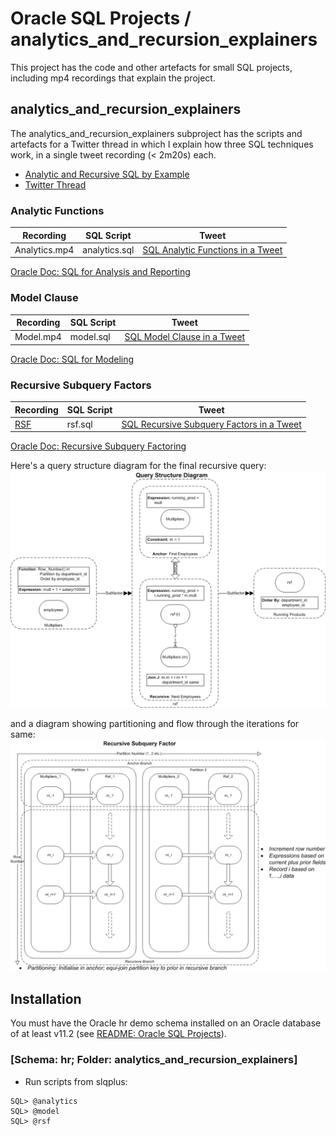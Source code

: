 # Oracle SQL Projects / analytics_and_recursion_explainers
This project has the code and other artefacts for small SQL projects, including mp4 recordings that explain the project.

## analytics_and_recursion_explainers
The analytics_and_recursion_explainers subproject has the scripts and artefacts for a Twitter thread in which I explain how three SQL techniques work, in a single tweet recording (< 2m20s) each.

- [Analytic and Recursive SQL by Example](http://aprogrammerwrites.eu/?p=2702)
- [Twitter Thread](https://twitter.com/BrenPatF/status/1228610471391113216)

### Analytic Functions

Recording     | SQL Script    | Tweet
--------------|---------------|----------------------------------
Analytics.mp4 | analytics.sql | [SQL Analytic Functions in a Tweet](https://twitter.com/BrenPatF/status/1228610471391113216)

[Oracle Doc: SQL for Analysis and Reporting](https://docs.oracle.com/en/database/oracle/oracle-database/19/dwhsg/sql-analysis-reporting-data-warehouses.html#GUID-20EFBF1E-F79D-4E4A-906C-6E496EECA684)

### Model Clause

Recording     | SQL Script    | Tweet
--------------|---------------|----------------------------
Model.mp4     | model.sql     | [SQL Model Clause in a Tweet](https://twitter.com/BrenPatF/status/1228611039505330176)

[Oracle Doc: SQL for Modeling](https://docs.oracle.com/en/database/oracle/oracle-database/19/dwhsg/sql-modeling-data-warehouses.html#GUID-538F78AA-9BF3-46F2-93D1-39A8739B3237)

### Recursive Subquery Factors

Recording     | SQL Script    | Tweet
--------------|---------------|------------------------------------------
[RSF]("RSF.mp4")       | rsf.sql       | [SQL Recursive Subquery Factors in a Tweet](https://twitter.com/BrenPatF/status/1228958230304436225)


[Oracle Doc: Recursive Subquery Factoring](https://docs.oracle.com/en/database/oracle/oracle-database/19/sqlrf/SELECT.html#GUID-CFA006CA-6FF1-4972-821E-6996142A51C6__I2077142)

Here's a query structure diagram for the final recursive query:
<img src="RSF-QSD.png">

and a diagram showing partitioning and flow through the iterations for same:
<img src="RSF-Recursion.png">

## Installation
You must have the Oracle hr demo schema installed on an Oracle database of at least v11.2 (see [README: Oracle SQL Projects](../README.md)).
### [Schema: hr; Folder: analytics_and_recursion_explainers]

- Run scripts from slqplus:
```
SQL> @analytics
SQL> @model
SQL> @rsf
```
